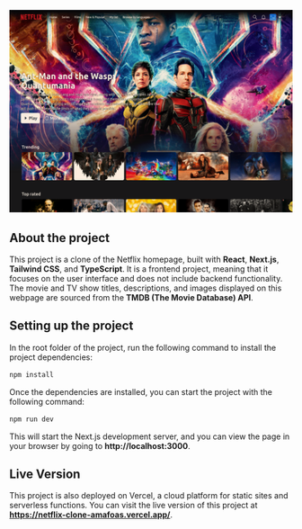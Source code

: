 ![main page screenshot](screenshots/image.png)

## About the project
This project is a clone of the Netflix homepage, built with **React**, **Next.js**, **Tailwind CSS**, and **TypeScript**. It is a frontend project, meaning that it focuses on the user interface and does not include backend functionality. The movie and TV show titles, descriptions, and images displayed on this webpage are sourced from the **TMDB (The Movie Database) API**. 

## Setting up the project

In the root folder of the project, run the following command to install the project dependencies:

```bash
npm install
```
Once the dependencies are installed, you can start the project with the following command:

```bash
npm run dev
```
This will start the Next.js development server, and you can view the page in your browser by going to **http://localhost:3000**.

## Live Version
This project is also deployed on Vercel, a cloud platform for static sites and serverless functions. You can visit the live version of this project at **https://netflix-clone-amafoas.vercel.app/**.
